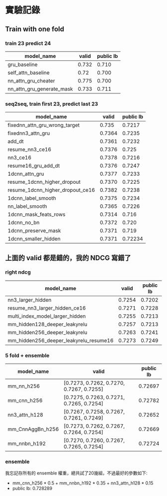 # 實驗記錄
## Train with one fold
### train 23 predict 24
| model_name | valid | public lb |
| -------- | -------- | -------- |
| gru_baseline     | 0.732     | 0.710     |
| self_attn_baseline     | 0.72     | 0.700     |
| nn_attn_gru_cheater     | 0.775     | 0.700     |
| nn_attn_gru_generate_mask     | 0.733     | 0.711     |

### seq2seq, train first 23, predict last 23
| model_name | valid | public lb |
| -------- | -------- | -------- |
| fixednn_attn_gru_wrong_target | 0.735 | 0.7217     |
| fixednn3_attn_gru | 0.7364 | 0.7235 |
| add_dt | 0.7361 | 0.7232|
| resume_nn3_ce16 | 0.7376 | 0.725 |
| nn3_ce16 | 0.7378 | 0.7216 |
| resume16_gru_add_dt | 0.7376 | 0.7247 | 
| 1dcnn_attn_gru | 0.7377 | 0.7233 |
| resume_1dcnn_higher_dropout | 0.7370 | 0.7225 |
| resume_1dcnn_higher_dropout_ce16 | 0.7382 | 0.7238 |
| 1dcnn_label_smooth | 0.7375 | 0.7234|
| nn_label_smooth| 0.7365| 0.7226|
| 1dcnn_mask_feats_rows | 0.7314 | 0.716 |
| 1dcnn_no_bn| 0.7372 | 0.720 |
| 1dcnn_preserve_mask | 0.7371 | 0.719 |
| 1dcnn_smaller_hidden | 0.7371| 0.72234 |

## 上面的 valid 都是錯的，我的 NDCG 寫錯了

### right ndcg
| model_name | valid | public lb |
| -------- | -------- | -------- |
| nn3_larger_hidden | 0.7254 | 0.7202 |
| resume_nn3_larger_hidden_ce16| 0.7271 |0.7228| 
| multi_index_model_larger_hidden | 0.7255 | 0.7213 |
| mm_hidden128_deeper_leakyrelu | 0.7257 | 0.7213|
| mm_hidden256_deeper_leakyrelu | 0.7263 | 0.7241 |
| mm_hidden256_deeper_leakyrelu_resume16 | 0.7273 | 0.7249 |

### 5 fold + ensemble
| model_name | valid | public lb |
| -------- | -------- | -------- |
| mm_nn_h256|         [0.7273, 0.7262, 0.7270, 0.7267, 0.7255]| 0.72697|
| mm_cnn_h256|        [0.7275, 0.7263, 0.7271, 0.7265, 0.7254]| 0.72782|
| nn3_attn_h128|          [0.7267, 0.7258, 0.7267, 0.7261, 0.7249]| 0.72652|
| mm_CnnAggBn_h256|   [0.7273, 0.7262, 0.7267, 0.7264, 0.7254]| 0.72669|
| mm_nnbn_h192|            [0.7270, 0.7260, 0.7267, 0.7265, 0.7254]| 0.72724|

### ensemble
我忘記存所有的 ensemble 權重，總共試了20幾組，不過最好的參數如下: 
- mm_cnn_h256 * 0.5 + mm_nnbn_h192 * 0.35 + nn3_attn_h128 * 0.15
- public lb: 0.728289
